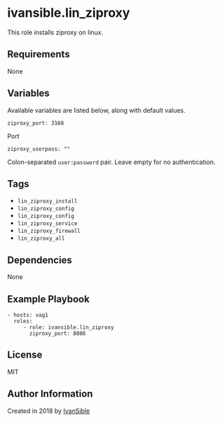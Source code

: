 # ivansible.lin_ziproxy

This role installs ziproxy on linux.


## Requirements

None


## Variables

Available variables are listed below, along with default values.

    ziproxy_port: 3168
Port

    ziproxy_userpass: ""
Colon-separated `user:password` pair. Leave empty for no authentication.


## Tags

- `lin_ziproxy_install`
- `lin_ziproxy_config`
- `lin_ziproxy_config`
- `lin_ziproxy_service`
- `lin_ziproxy_firewall`
- `lin_ziproxy_all`


## Dependencies

None


## Example Playbook

    - hosts: vag1
      roles:
         - role: ivansible.lin_ziproxy
           ziproxy_port: 8086


## License

MIT

## Author Information

Created in 2018 by [IvanSible](https://github.com/ivansible)
